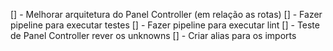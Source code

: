 [] - Melhorar arquitetura do Panel Controller (em relação as rotas)
[] - Fazer pipeline para executar testes
[] - Fazer pipeline para executar lint
[] - Teste de Panel Controller rever os unknowns
[] - Criar alias para os imports

